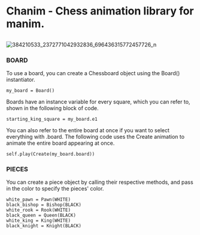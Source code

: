 # Chanim - Chess animation library for manim. 


##
![384210533_2372771042932836_696436315772457726_n](https://github.com/dangeo773/chanim/assets/78292895/ac0855a7-1ef9-49c5-a6d4-7dc54cbf5343)
### BOARD 


To use a board, you can create a Chessboard object using the Board() instantiator. 

```
my_board = Board()
```

Boards have an instance variable for every square, which you can refer to, shown in the following block of code.

```
starting_king_square = my_board.e1
```

You can also refer to the entire board at once if you want to select everything with .board. The following code uses the Create animation 
to animate the entire board appearing at once.

```
self.play(Create(my_board.board))
```

### PIECES 

You can create a piece object by calling their respective methods, and pass in the color to specify the pieces' color.

```
white_pawn = Pawn(WHITE)
black_bishop = Bishop(BLACK)
white_rook = Rook(WHITE)
black_queen = Queen(BLACK)
white_king = King(WHITE)
black_knight = Knight(BLACK)
```
